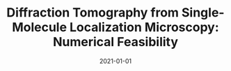 ---
title: "Diffraction Tomography from Single-Molecule Localization Microscopy: Numerical Feasibility"
collection: publications
permalink: /publication/2021-01-01-Diffraction-Tomography-from-Single-Molecule-Localization-Microscopy-Numerical-Feasibility
category: 'proceeding'
date: 2021-01-01
venue: 'Proceedings of the Eighteenth IEEE International Symposium on Biomedical Imaging (ISBI&rsquo;21)'
citation: ' T.-a. Pham,  E. Soubies,  F. Soulez,  M. Unser, "Diffraction Tomography from Single-Molecule Localization Microscopy: Numerical Feasibility." <i>Proceedings of the Eighteenth IEEE International Symposium on Biomedical Imaging (ISBI&rsquo;21)</i>, 854--857, April 13-16, 2021. <b>Best student paper award (2nd)</b>'
---